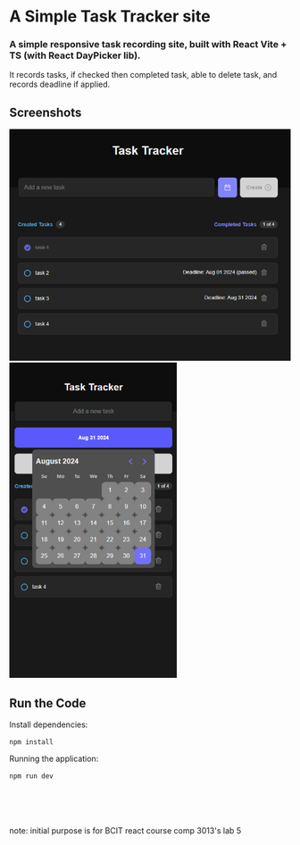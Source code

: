 # A Simple Task Tracker site 

### A simple responsive task recording site, built with React Vite + TS (with React DayPicker lib).

It records tasks, if checked then completed task, able to delete task, and records deadline if applied. 


## Screenshots
<img src="./public/pc.png" alt="pc view" width="600"/>
<img src="./public/mobile.png" alt="mobile view" width="300"/>


## Run the Code

Install dependencies:
```
npm install
```

Running the application:
```
npm run dev
```

<br><br><br><br>
note: initial purpose is for 
BCIT react course comp 3013's lab 5
